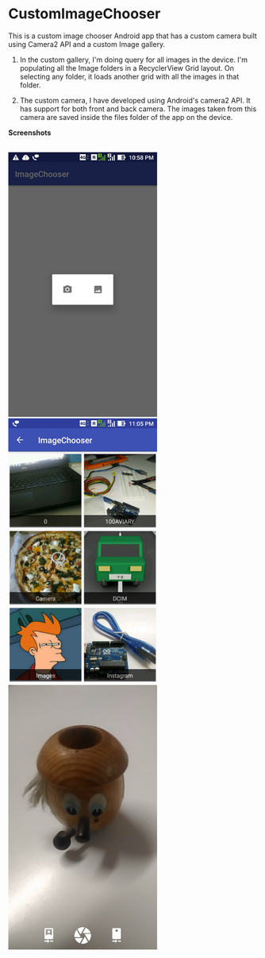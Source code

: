 # CustomImageChooser
This is a custom image chooser Android app that has a custom camera built using Camera2 API and a custom Image gallery.

1. In the custom gallery, I'm doing query for all images in the device. I'm populating all the Image folders in a RecyclerView  Grid layout. On selecting any folder, it loads another grid with all the images in that folder.

2. The custom camera, I have developed using Android's camera2 API. It has support for both front and back camera.
The images taken from this camera are saved inside the files folder of the app on the device.    

<b>Screenshots</b><br><br>

<kbd>
<img src="https://github.com/Asutosh11/CustomImageChooser/blob/master/screenshots/1.jpg" alt="Screenshot1" width="300px"/>
</kbd>
&nbsp; &nbsp;
<kbd>
<img src="https://github.com/Asutosh11/CustomImageChooser/blob/master/screenshots/2.jpg" alt="Screenshot2" width="300px"/>
</kbd>
&nbsp; &nbsp;
<kbd>
<img src="https://github.com/Asutosh11/CustomImageChooser/blob/master/screenshots/Screenshot_20170808-095034.jpg" alt="Screenshot3" width="300px"/>
</kbd>


